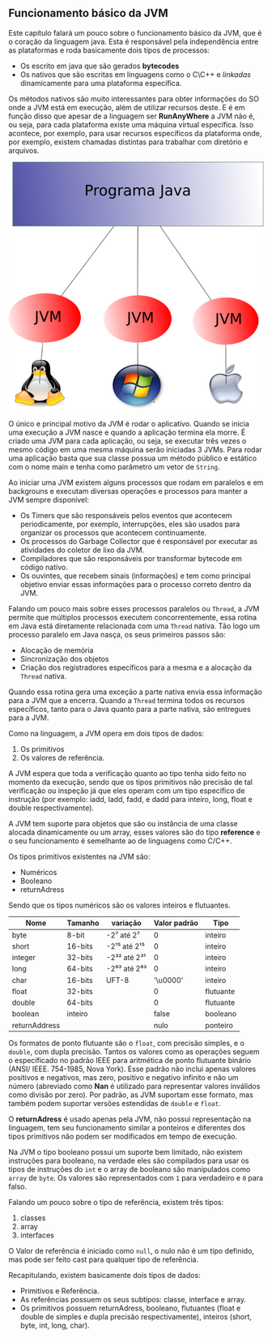## Funcionamento básico da JVM


Este capítulo falará um pouco sobre o funcionamento básico da JVM, que é o coração da linguagem java. Esta é responsável pela independência entre as plataformas e roda basicamente dois tipos de processos: 

* Os escrito em java que são gerados **bytecodes** 
* Os nativos que são escritas em linguagens como o C\C++ e *linkadas* dinamicamente para uma plataforma específica.

Os métodos nativos são muito interessantes para obter informações do SO onde a JVM está em execução, além de utilizar recursos deste. E é em função disso que apesar de a linguagem ser **RunAnyWhere** a JVM não é, ou seja, para cada plataforma existe uma máquina virtual específica. Isso acontece, por exemplo, para usar recursos específicos da plataforma onde, por exemplo, existem chamadas distintas para trabalhar com diretório e arquivos.


![A JVM precisa ser compilada para uma plataforma específica.](imagens/chapter_2_1.png)




O único e principal motivo da JVM é rodar o aplicativo. Quando se inicia uma execução a JVM nasce e quando a aplicação termina ela morre. É criado uma JVM para cada aplicação, ou seja, se executar três vezes o mesmo código em uma mesma máquina serão iniciadas 3 JVMs. Para rodar uma aplicação basta que sua classe possua um método público e estático com o nome main e tenha como parâmetro um vetor de `String`.


Ao iniciar uma JVM existem alguns processos que rodam em paralelos e em backgrouns e executam diversas operações e processos para manter a JVM sempre disponível: 


* Os Timers que são responsáveis pelos eventos que acontecem periodicamente, por exemplo, interrupções, eles são usados para organizar os processos que acontecem continuamente. 
* Os processos do Garbage Collector que é responsável por executar as atividades do coletor de lixo da JVM.
* Compiladores que são responsáveis por transformar bytecode em código nativo.
* Os ouvintes, que recebem sinais (informações) e tem como principal objetivo enviar essas informações para o processo correto dentro da JVM.
 

Falando um pouco mais sobre esses processos paralelos ou `Thread`, a JVM permite que múltiplos processos executem concorrentemente, essa rotina em Java está diretamente relacionada com uma `Thread` nativa. Tão logo um processo paralelo em Java nasça, os seus primeiros passos são:

* Alocação de memória
* Sincronização dos objetos
* Criação dos registradores específicos para a mesma e a alocação da `Thread` nativa. 
 
Quando essa rotina gera uma exceção a parte nativa envia essa informação para a JVM que a encerra. Quando a `Thread` termina todos os recursos específicos, tanto para o Java quanto para a parte nativa, são entregues para a JVM.

Como na linguagem, a JVM opera em dois tipos de dados: 

1. Os primitivos
2. Os valores de referência. 


A JVM espera que toda a verificação quanto ao tipo tenha sido feito no momento da execução, sendo que os tipos primitivos não precisão de tal verificação ou inspeção já que eles operam com um tipo específico de instrução (por exemplo: iadd, ladd, fadd, e dadd para inteiro, long, float e double respectivamente).

A JVM tem suporte para objetos que são ou instância de uma classe alocada dinamicamente ou um array, esses valores são do tipo **reference** e o seu funcionamento é semelhante ao de linguagens como C/C++.

Os tipos primitivos existentes na JVM são: 

* Numéricos
* Booleano 
* returnAdress

Sendo que os tipos numéricos são os valores inteiros e flutuantes.

|Nome|Tamanho|variação|Valor padrão|Tipo|
| -- | -- | -- | -- | -- |
|byte|8-bit|-2⁷  até 2⁷|0|inteiro|
|short|16-bits|-2¹⁵ até  2¹⁵|0|inteiro|
|integer|32-bits|-2³² até 2³¹|0|inteiro|
|long|64-bits|-2⁶³ até 2⁶³|0|inteiro|
|char|16-bits|UFT-8|'\u0000'|inteiro|
|float|32-bits||0|flutuante|
|double|64-bits||0|flutuante|
|boolean|inteiro||false|booleano|
|returnAddress|||nulo|ponteiro|

Os formatos de ponto flutuante são o `float`, com precisão simples, e o `double`, com dupla precisão. Tantos os valores como as operações seguem o especificado no padrão IEEE para aritmética de ponto flutuante binário (ANSI/ IEEE. 754-1985, Nova York). Esse padrão não inclui apenas valores positivos e negativos, mas zero, positivo e negativo infinito e não um número (abreviado como **Nan** é utilizado para representar valores inválidos como divisão por zero). Por padrão, as JVM suportam esse formato, mas também podem suportar versões estendidas de `double` e `float`.

O **returnAdress** é usado apenas pela JVM, não possui representação na linguagem, tem seu funcionamento similar a ponteiros e diferentes dos tipos primitivos não podem ser modificados em tempo de execução.

Na JVM o tipo booleano possui um suporte bem limitado, não existem instruções para booleano, na verdade eles são compilados para usar os tipos de instruções do `int` e o array de booleano são manipulados como `array` de `byte`. Os valores são representados com `1` para verdadeiro e `0` para falso.

Falando um pouco sobre o tipo de referência, existem três tipos: 

1. classes
2. array
3. interfaces


O Valor de referência é iniciado como `null`, o nulo não é um tipo definido, mas pode ser feito cast para qualquer tipo de referência.
	
Recapitulando, existem basicamente dois tipos de dados:

* Primitivos e Referência. 
 * As referências possuem os seus subtipos: classe, interface e array.
 * Os primitivos possuem returnAdress, booleano, flutuantes (float e double de simples e dupla precisão respectivamente), inteiros (short, byte, int, long, char).
